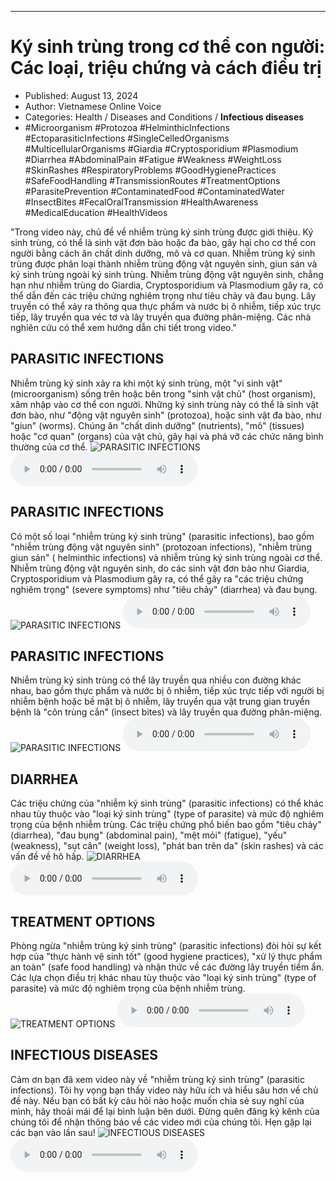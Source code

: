 
---

# Ký sinh trùng trong cơ thể con người: Các loại, triệu chứng và cách điều trị

- Published: August 13, 2024
- Author: Vietnamese Online Voice
- Categories: Health / Diseases and Conditions / **Infectious diseases**
- #Microorganism #Protozoa #HelminthicInfections #EctoparasiticInfections #SingleCelledOrganisms #MulticellularOrganisms #Giardia #Cryptosporidium #Plasmodium #Diarrhea #AbdominalPain #Fatigue #Weakness #WeightLoss #SkinRashes #RespiratoryProblems #GoodHygienePractices #SafeFoodHandling #TransmissionRoutes #TreatmentOptions #ParasitePrevention #ContaminatedFood #ContaminatedWater #InsectBites #FecalOralTransmission #HealthAwareness #MedicalEducation #HealthVideos

"Trong video này, chủ đề về nhiễm trùng ký sinh trùng được giới thiệu. Ký sinh trùng, có thể là sinh vật đơn bào hoặc đa bào, gây hại cho cơ thể con người bằng cách ăn chất dinh dưỡng, mô và cơ quan. Nhiễm trùng ký sinh trùng được phân loại thành nhiễm trùng động vật nguyên sinh, giun sán và ký sinh trùng ngoài ký sinh trùng. Nhiễm trùng động vật nguyên sinh, chẳng hạn như nhiễm trùng do Giardia, Cryptosporidium và Plasmodium gây ra, có thể dẫn đến các triệu chứng nghiêm trọng như tiêu chảy và đau bụng. Lây truyền có thể xảy ra thông qua thực phẩm và nước bị ô nhiễm, tiếp xúc trực tiếp, lây truyền qua véc tơ và lây truyền qua đường phân-miệng. Các nhà nghiên cứu có thể xem hướng dẫn chi tiết trong video."


## PARASITIC INFECTIONS

Nhiễm trùng ký sinh xảy ra khi một ký sinh trùng, một "vi sinh vật" (microorganism) sống trên hoặc bên trong "sinh vật chủ" (host organism), xâm nhập vào cơ thể con người. Những ký sinh trùng này có thể là sinh vật đơn bào, như "động vật nguyên sinh" (protozoa), hoặc sinh vật đa bào, như "giun" (worms). Chúng ăn "chất dinh dưỡng" (nutrients), "mô" (tissues) hoặc "cơ quan" (organs) của vật chủ, gây hại và phá vỡ các chức năng bình thường của cơ thể.
![PARASITIC INFECTIONS](https://http-archiver-apis-production-80.schnworks.com/storage/images/transitions/2024-08-13/transition--8566662499-Montserrat-ExtraBold-512DA8.jpg)
<audio controls>
    <source src="https://http-archiver-apis-production-80.schnworks.com/storage/storage/audio/file-18892812541.mp3" type="audio/mpeg">
</audio>



## PARASITIC INFECTIONS

Có một số loại "nhiễm trùng ký sinh trùng" (parasitic infections), bao gồm "nhiễm trùng động vật nguyên sinh" (protozoan infections), "nhiễm trùng giun sán" ( helminthic infections) và nhiễm trùng ký sinh trùng ngoài cơ thể. Nhiễm trùng động vật nguyên sinh, do các sinh vật đơn bào như Giardia, Cryptosporidium và Plasmodium gây ra, có thể gây ra "các triệu chứng nghiêm trọng" (severe symptoms) như "tiêu chảy" (diarrhea) và đau bụng.
![PARASITIC INFECTIONS](https://http-archiver-apis-production-80.schnworks.com/storage/images/transitions/2024-08-13/transition-10727736719-Montserrat-Medium-673AB7.jpg)
<audio controls>
    <source src="https://http-archiver-apis-production-80.schnworks.com/storage/storage/audio/file-26468750149.mp3" type="audio/mpeg">
</audio>



## PARASITIC INFECTIONS

Nhiễm trùng ký sinh trùng có thể lây truyền qua nhiều con đường khác nhau, bao gồm thực phẩm và nước bị ô nhiễm, tiếp xúc trực tiếp với người bị nhiễm bệnh hoặc bề mặt bị ô nhiễm, lây truyền qua vật trung gian truyền bệnh là "côn trùng cắn" (insect bites) và lây truyền qua đường phân-miệng.
![PARASITIC INFECTIONS](https://http-archiver-apis-production-80.schnworks.com/storage/images/transitions/2024-08-13/transition-24410977546-Montserrat-Thin-9C27B0.jpg)
<audio controls>
    <source src="https://http-archiver-apis-production-80.schnworks.com/storage/storage/audio/file-30235554286.mp3" type="audio/mpeg">
</audio>



## DIARRHEA

Các triệu chứng của "nhiễm ký sinh trùng" (parasitic infections) có thể khác nhau tùy thuộc vào "loại ký sinh trùng" (type of parasite) và mức độ nghiêm trọng của bệnh nhiễm trùng. Các triệu chứng phổ biến bao gồm "tiêu chảy" (diarrhea), "đau bụng" (abdominal pain), "mệt mỏi" (fatigue), "yếu" (weakness), "sụt cân" (weight loss), "phát ban trên da" (skin rashes) và các vấn đề về hô hấp.
![DIARRHEA](https://http-archiver-apis-production-80.schnworks.com/storage/images/transitions/2024-08-13/transition-1925794270-Montserrat-Black-283593.jpg)
<audio controls>
    <source src="https://http-archiver-apis-production-80.schnworks.com/storage/storage/audio/file-23169599333.mp3" type="audio/mpeg">
</audio>



## TREATMENT OPTIONS

Phòng ngừa "nhiễm trùng ký sinh trùng" (parasitic infections) đòi hỏi sự kết hợp của "thực hành vệ sinh tốt" (good hygiene practices), "xử lý thực phẩm an toàn" (safe food handling) và nhận thức về các đường lây truyền tiềm ẩn. Các lựa chọn điều trị khác nhau tùy thuộc vào "loại ký sinh trùng" (type of parasite) và mức độ nghiêm trọng của bệnh nhiễm trùng.
![TREATMENT OPTIONS](https://http-archiver-apis-production-80.schnworks.com/storage/images/transitions/2024-08-13/transition-15348880913-Montserrat-SemiBold-283593.jpg)
<audio controls>
    <source src="https://http-archiver-apis-production-80.schnworks.com/storage/storage/audio/file-2790177333.mp3" type="audio/mpeg">
</audio>



## INFECTIOUS DISEASES

Cảm ơn bạn đã xem video này về "nhiễm trùng ký sinh trùng" (parasitic infections). Tôi hy vọng bạn thấy video này hữu ích và hiểu sâu hơn về chủ đề này. Nếu bạn có bất kỳ câu hỏi nào hoặc muốn chia sẻ suy nghĩ của mình, hãy thoải mái để lại bình luận bên dưới. Đừng quên đăng ký kênh của chúng tôi để nhận thông báo về các video mới của chúng tôi. Hẹn gặp lại các bạn vào lần sau!
![INFECTIOUS DISEASES](https://http-archiver-apis-production-80.schnworks.com/storage/images/transitions/2024-08-13/transition-23265756870-Montserrat-Bold-512DA8.jpg)
<audio controls>
    <source src="https://http-archiver-apis-production-80.schnworks.com/storage/storage/audio/file-31677771839.mp3" type="audio/mpeg">
</audio>

